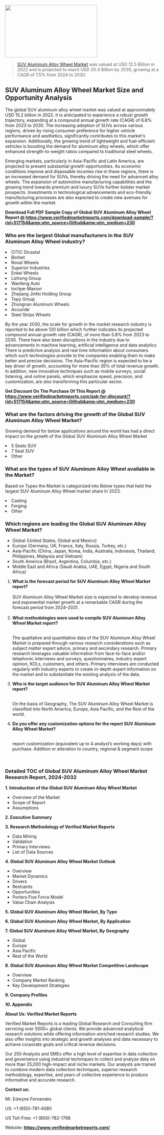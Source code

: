 <img src="https://ffe5etoiles.com/wp-content/uploads/2024/12/MST1-300x171.png" alt="" width="300" height="171" class="alignnone size-medium wp-image-20088" /><blockquote><p><p><a href="https://www.verifiedmarketreports.com/download-sample/?rid=517154&utm_source=Github&utm_medium=230" target="_blank">SUV Aluminum Alloy Wheel Market</a> was valued at USD 12.5 Billion in 2022 and is projected to reach USD 20.4 Billion by 2030, growing at a CAGR of 7.5% from 2024 to 2030.</p></blockquote><p><h2>SUV Aluminum Alloy Wheel Market Size and Opportunity Analysis</h2><p>The global SUV aluminum alloy wheel market was valued at approximately USD 15.2 billion in 2022. It is anticipated to experience a robust growth trajectory, expanding at a compound annual growth rate (CAGR) of 6.8% from 2023 to 2030. The increasing adoption of SUVs across various regions, driven by rising consumer preference for higher vehicle performance and aesthetics, significantly contributes to this market's expansion. Additionally, the growing trend of lightweight and fuel-efficient vehicles is boosting the demand for aluminum alloy wheels, which offer enhanced strength-to-weight ratios compared to traditional steel wheels.</p><p>Emerging markets, particularly in Asia-Pacific and Latin America, are projected to present substantial growth opportunities. As economic conditions improve and disposable incomes rise in these regions, there is an increased demand for SUVs, thereby driving the need for advanced alloy wheels. The expansion of automotive manufacturing capabilities and the growing trend towards premium and luxury SUVs further bolster market prospects. Investments in technological advancements and eco-friendly manufacturing processes are also expected to create new avenues for growth within the market.</p></p><p class=""><strong>Download Full PDF Sample Copy of Global SUV Aluminum Alloy Wheel Report @ <a href="https://www.verifiedmarketreports.com/download-sample/?rid=517154&amp;utm_source=Github&amp;utm_medium=230" target="_blank">https://www.verifiedmarketreports.com/download-sample/?rid=517154&amp;utm_source=Github&amp;utm_medium=230</a></strong></p><h3 id="" class="">Who are the largest Global manufacturers in the SUV Aluminum Alloy Wheel industry?</h3><p><li>CITIC Dicastal</li><li> Borbet</li><li> Ronal Wheels</li><li> Superior Industries</li><li> Enkei Wheels</li><li> Lizhong Group</li><li> Wanfeng Auto</li><li> Iochpe-Maxion</li><li> Zhejiang Jinfei Holding Group</li><li> Topy Group</li><li> Zhongnan Aluminum Wheels</li><li> Accuride</li><li> Steel Strips Wheels</li></p><div class=""><div class="" dir="" data-message-author-role="" data-message-id="" data-message-model-slug=""><div class=""><div class=""><div class=""><div class="" dir="" data-message-author-role="" data-message-id="" data-message-model-slug=""><div class=""><div class=""><p>By the year 2030, the scale for growth in the market research industry is reported to be above 120 billion which further indicates its projected compound annual growth rate (CAGR), of more than 5.8% from 2023 to 2030. There have also been disruptions in the industry due to advancements in machine learning, artificial intelligence and data analytics There is predictive analysis and real time information about consumers which such technologies provide to the companies enabling them to make better and precise decisions. The Asia-Pacific region is expected to be a key driver of growth, accounting for more than 35% of total revenue growth. In addition, new innovative techniques such as mobile surveys, social listening, and online panels, which emphasize speed, precision, and customization, are also transforming this particular sector.</p><p><strong>Get Discount On The Purchase Of This Report @&nbsp; <a href="https://www.verifiedmarketreports.com/ask-for-discount/?rid=517154&amp;utm_source=Github&amp;utm_medium=230" target="_blank">https://www.verifiedmarketreports.com/ask-for-discount/?rid=517154&amp;utm_source=Github&amp;utm_medium=230</a></strong></p></div></div></div></div></div></div></div></div><h3 id="" class="">What are the factors driving the growth of the Global SUV Aluminum Alloy Wheel Market?</h3><p id="" class="">Growing demand for below applications around the world has had a direct impact on the growth of the Global SUV Aluminum Alloy Wheel Market</p><p id="" class=""><li>5 Seats SUV</li><li> 7 Seat SUV</li><li> Other</li></p><h3 id="" class="">What are the types of SUV Aluminum Alloy Wheel available in the Market?</h3><p id="" class="">Based on Types the Market is categorized into Below types that held the largest SUV Aluminum Alloy Wheel market share In 2023.</p><p id="" class=""><li>Casting</li><li> Forging</li><li> Other</li></p><h3 id="" class="">Which regions are leading the Global SUV Aluminum Alloy Wheel Market?</h3><ul><li>Global (United States, Global and Mexico)</li><li>Europe (Germany, UK, France, Italy, Russia, Turkey, etc.)</li><li>Asia-Pacific (China, Japan, Korea, India, Australia, Indonesia, Thailand, Philippines, Malaysia and Vietnam)</li><li>South America (Brazil, Argentina, Columbia, etc.)</li><li>Middle East and Africa (Saudi Arabia, UAE, Egypt, Nigeria and South Africa)</li></ul><p><ol><li><strong>What is the forecast period for SUV Aluminum Alloy Wheel Market report?<br /></strong><br /><span data-sheets-root="1" data-sheets-value="{&quot;1&quot;:2,&quot;2&quot;:&quot;XXXX size is expected to develop revenue and exponential market growth at a remarkable CAGR during the forecast period from 2024&ndash;2030.&quot;}" data-sheets-userformat="{&quot;2&quot;:12674,&quot;4&quot;:{&quot;1&quot;:2,&quot;2&quot;:16776960},&quot;10&quot;:2,&quot;11&quot;:0,&quot;15&quot;:&quot;Arial&quot;,&quot;16&quot;:12}">SUV Aluminum Alloy Wheel Market size is expected to develop revenue and exponential market growth at a remarkable CAGR during the forecast period from 2024&ndash;2031.</span><br /><br /></li><li><strong>What methodologies were used to compile SUV Aluminum Alloy Wheel Market report?<br /><br /></strong><p>The qualitative and quantitative data of the&nbsp;SUV Aluminum Alloy Wheel Market is prepared through various research considerations such as subject matter expert advice, primary and secondary research. Primary research leverages valuable information from face-to-face and/or telephonic interviews and surveys, questionnaires, industry expert opinion, KOLs, customers, and others. Primary interviews are conducted regularly with industry experts to create in-depth expert information on the market and to substantiate the existing analysis of the data.&nbsp;</p></li><li><strong>Who is the target audience for SUV Aluminum Alloy Wheel Market report?<br /><br /></strong><p>On the basis of Geography, The&nbsp;SUV Aluminum Alloy Wheel Market is classified into North America, Europe, Asia Pacific, and the Rest of the world.</p></li><li><strong>Do you offer any customization options for the report SUV Aluminum Alloy Wheel Market?<br /><br /></strong><p>report customization (equivalent up to 4 analyst&rsquo;s working days) with purchase. Addition or alteration to country, regional &amp; segment scope</p><p>&nbsp;</p></li></ol></p><h3 id="" class="">Detailed TOC of Global SUV Aluminum Alloy Wheel Market Research Report, 2024-2032</h3><p id="" class=""><strong>1. Introduction of the Global SUV Aluminum Alloy Wheel Market</strong></p><ul><li>Overview of the Market</li><li>Scope of Report</li><li>Assumptions</li></ul><p id="" class=""><strong>2. Executive Summary</strong></p><p id="" class=""><strong>3. Research Methodology of&nbsp;Verified Market Reports</strong></p><ul><li>Data Mining</li><li>Validation</li><li>Primary Interviews</li><li>List of Data Sources</li></ul><p id="" class=""><strong>4. Global SUV Aluminum Alloy Wheel Market Outlook</strong></p><ul><li>Overview</li><li>Market Dynamics</li><li>Drivers</li><li>Restraints</li><li>Opportunities</li><li>Porters Five Force Model</li><li>Value Chain Analysis</li></ul><p id="" class=""><strong>5. Global SUV Aluminum Alloy Wheel Market, By&nbsp;Type</strong></p><p id="" class=""><strong>6. Global SUV Aluminum Alloy Wheel Market, By Application</strong></p><p id="" class=""><strong>7. Global SUV Aluminum Alloy Wheel Market, By Geography</strong></p><ul><li>Global</li><li>Europe</li><li>Asia Pacific</li><li>Rest of the World</li></ul><p id="" class=""><strong>8. Global SUV Aluminum Alloy Wheel Market Competitive Landscape</strong></p><ul><li>Overview</li><li>Company Market Ranking</li><li>Key Development Strategies</li></ul><p id="" class=""><strong>9. Company Profiles</strong></p><p id="" class=""><strong>10. Appendix</strong></p><p id="" class=""><strong>About Us: Verified Market Reports</strong></p><p id="" class="">Verified Market Reports is a leading Global Research and Consulting firm servicing over 5000+ global clients. We provide advanced analytical research solutions while offering information-enriched research studies. We also offer insights into strategic and growth analyses and data necessary to achieve corporate goals and critical revenue decisions.</p><p id="" class="">Our 250 Analysts and SMEs offer a high level of expertise in data collection and governance using industrial techniques to collect and analyze data on more than 25,000 high-impact and niche markets. Our analysts are trained to combine modern data collection techniques, superior research methodology, expertise, and years of collective experience to produce informative and accurate research.</p><p id="" class=""><strong>Contact us:</strong></p><p id="" class="">Mr. Edwyne Fernandes</p><p id="" class="">US: +1 (650)-781-4080</p><p id="" class="">US Toll-Free: +1 (800)-782-1768</p><p id="" class="">Website: <a target="" data-test-app-aware-link=""><strong>https://www.verifiedmarketreports.com/</strong></a></p>
